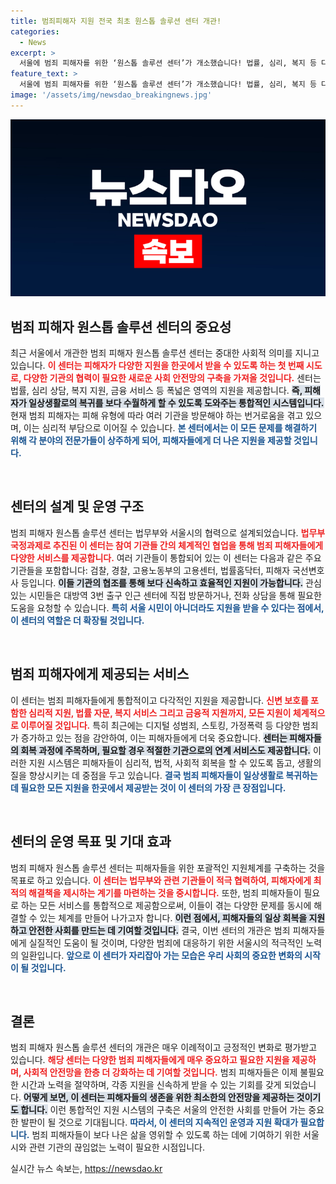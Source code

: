 ```yaml
---
title: 범죄피해자 지원 전국 최초 원스톱 솔루션 센터 개관!
categories:
  - News
excerpt: >
  서울에 범죄 피해자를 위한 ‘원스톱 솔루션 센터’가 개소했습니다! 법률, 심리, 복지 등 다양한 지원을 한 곳에서 받을 수 있어 복잡한 절차가 사라집니다. 피해자들의 일상 회복을 돕는 이 센터의 모든 혜택을 확인해보세요!
feature_text: >
  서울에 범죄 피해자를 위한 ‘원스톱 솔루션 센터’가 개소했습니다! 법률, 심리, 복지 등 다양한 지원을 한 곳에서 받을 수 있어 복잡한 절차가 사라집니다. 피해자들의 일상 회복을 돕는 이 센터의 모든 혜택을 확인해보세요!
image: '/assets/img/newsdao_breakingnews.jpg'
---
```


<p><img src="/assets/img/newsdao_breakingnews.jpg" alt="ontimetimes 속보" /></p>

<h2 data-ke-size="size26">범죄 피해자 원스톱 솔루션 센터의 중요성</h2>

<p data-ke-size="size16">
최근 서울에서 개관한 범죄 피해자 원스톱 솔루션 센터는 중대한 사회적 의미를 지니고 있습니다. <b><span style="color: #ee2323;">이 센터는 피해자가 다양한 지원을 한곳에서 받을 수 있도록 하는 첫 번째 시도로, 다양한 기관의 협력이 필요한 새로운 사회 안전망의 구축을 가져올 것입니다.</span></b> 센터는 법률, 심리 상담, 복지 지원, 금융 서비스 등 폭넓은 영역의 지원을 제공합니다. <b><span style="background-color: #21538527;">즉, 피해자가 일상생활로의 복귀를 보다 수월하게 할 수 있도록 도와주는 통합적인 시스템입니다.</span></b> 
현재 범죄 피해자는 피해 유형에 따라 여러 기관을 방문해야 하는 번거로움을 겪고 있으며, 이는 심리적 부담으로 이어질 수 있습니다. <b><span style="color: #1a5490;">본 센터에서는 이 모든 문제를 해결하기 위해 각 분야의 전문가들이 상주하게 되어, 피해자들에게 더 나은 지원을 제공할 것입니다.</span></b>
</p>

<p data-ke-size="size16">&nbsp;</p>

<h2 data-ke-size="size26">센터의 설계 및 운영 구조</h2>

<p data-ke-size="size16">
범죄 피해자 원스톱 솔루션 센터는 법무부와 서울시의 협력으로 설계되었습니다. <b><span style="color: #ee2323;">법무부 국정과제로 추진된 이 센터는 참여 기관들 간의 체계적인 협업을 통해 범죄 피해자들에게 다양한 서비스를 제공합니다.</span></b> 여러 기관들이 통합되어 있는 이 센터는 다음과 같은 주요 기관들을 포함합니다: 검찰, 경찰, 고용노동부의 고용센터, 법률홈닥터, 피해자 국선변호사 등입니다. <b><span style="background-color: #21538527;">이들 기관의 협조를 통해 보다 신속하고 효율적인 지원이 가능합니다.</span></b> 
관심 있는 시민들은 대방역 3번 출구 인근 센터에 직접 방문하거나, 전화 상담을 통해 필요한 도움을 요청할 수 있습니다. <b><span style="color: #1a5490;">특히 서울 시민이 아니더라도 지원을 받을 수 있다는 점에서, 이 센터의 역할은 더 확장될 것입니다.</span></b>
</p>

<p data-ke-size="size16">&nbsp;</p>

<h2 data-ke-size="size26">범죄 피해자에게 제공되는 서비스</h2>

<p data-ke-size="size16">
이 센터는 범죄 피해자들에게 통합적이고 다각적인 지원을 제공합니다. <b><span style="color: #ee2323;">신변 보호를 포함한 심리적 지원, 법률 자문, 복지 서비스 그리고 금융적 지원까지, 모든 지원이 체계적으로 이루어질 것입니다.</span></b> 특히 최근에는 디지털 성범죄, 스토킹, 가정폭력 등 다양한 범죄가 증가하고 있는 점을 감안하여, 이는 피해자들에게 더욱 중요합니다. <b><span style="background-color: #21538527;">센터는 피해자들의 회복 과정에 주목하며, 필요할 경우 적절한 기관으로의 연계 서비스도 제공합니다.</span></b> 
이러한 지원 시스템은 피해자들이 심리적, 법적, 사회적 회복을 할 수 있도록 돕고, 생활의 질을 향상시키는 데 중점을 두고 있습니다. <b><span style="color: #1a5490;">결국 범죄 피해자들이 일상생활로 복귀하는 데 필요한 모든 지원을 한곳에서 제공받는 것이 이 센터의 가장 큰 장점입니다.</span></b>
</p>

<p data-ke-size="size16">&nbsp;</p>

<h2 data-ke-size="size26">센터의 운영 목표 및 기대 효과</h2>

<p data-ke-size="size16">
범죄 피해자 원스톱 솔루션 센터는 피해자들을 위한 포괄적인 지원체계를 구축하는 것을 목표로 하고 있습니다. <b><span style="color: #ee2323;">이 센터는 법무부와 관련 기관들이 적극 협력하여, 피해자에게 최적의 해결책을 제시하는 계기를 마련하는 것을 중시합니다.</span></b> 또한, 범죄 피해자들이 필요로 하는 모든 서비스를 통합적으로 제공함으로써, 이들이 겪는 다양한 문제를 동시에 해결할 수 있는 체계를 만들어 나가고자 합니다. <b><span style="background-color: #21538527;">이런 점에서, 피해자들의 일상 회복을 지원하고 안전한 사회를 만드는 데 기여할 것입니다.</span></b> 
결국, 이번 센터의 개관은 범죄 피해자들에게 실질적인 도움이 될 것이며, 다양한 범죄에 대응하기 위한 서울시의 적극적인 노력의 일환입니다. <b><span style="color: #1a5490;">앞으로 이 센터가 자리잡아 가는 모습은 우리 사회의 중요한 변화의 시작이 될 것입니다.</span></b>
</p>

<p data-ke-size="size16">&nbsp;</p>

<h2 data-ke-size="size26">결론</h2>

<p data-ke-size="size16">
범죄 피해자 원스톱 솔루션 센터의 개관은 매우 이례적이고 긍정적인 변화로 평가받고 있습니다. <b><span style="color: #ee2323;">해당 센터는 다양한 범죄 피해자들에게 매우 중요하고 필요한 지원을 제공하며, 사회적 안전망을 한층 더 강화하는 데 기여할 것입니다.</span></b> 범죄 피해자들은 이제 불필요한 시간과 노력을 절약하며, 각종 지원을 신속하게 받을 수 있는 기회를 갖게 되었습니다. <b><span style="background-color: #21538527;">어떻게 보면, 이 센터는 피해자들의 생존을 위한 최소한의 안전망을 제공하는 것이기도 합니다.</span></b> 
이런 통합적인 지원 시스템의 구축은 서울의 안전한 사회를 만들어 가는 중요한 발판이 될 것으로 기대됩니다. <b><span style="color: #1a5490;">따라서, 이 센터의 지속적인 운영과 지원 확대가 필요합니다.</span></b> 범죄 피해자들이 보다 나은 삶을 영위할 수 있도록 하는 데에 기여하기 위한 서울시와 관련 기관의 끊임없는 노력이 필요한 시점입니다.
</p>
실시간 뉴스 속보는, <a href="https://newsdao.kr" rel="dofollow">https://newsdao.kr</a>


